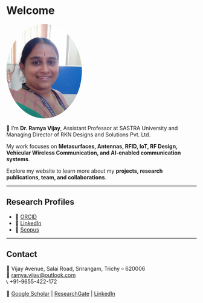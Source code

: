 # Welcome

<img src="/assets/profile.jpg" alt="Dr. Ramya Vijay" width="200" style="border-radius:50%;">  

👋 I’m **Dr. Ramya Vijay**, Assistant Professor at SASTRA University and Managing Director of RKN Designs and Solutions Pvt. Ltd.  

My work focuses on **Metasurfaces, Antennas, RFID, IoT, RF Design, Vehicular Wireless Communication, and AI-enabled communication systems**.  

Explore my website to learn more about my **projects, research publications, team, and collaborations**.

---

## Research Profiles
- 🔗 [ORCID](https://orcid.org/0000-0000-0000-0000)  
- 🔗 [LinkedIn](https://www.linkedin.com/in/your-linkedin-id)  
- 🔗 [Scopus](https://www.scopus.com/authid/detail.uri?authorId=YOUR_SCOPUS_ID)  

---

## Contact
📍 Vijay Avenue, Salai Road, Srirangam, Trichy – 620006  
📧 [ramya.vijay@outlook.com](mailto:ramya.vijay@outlook.com)  
📞 +91-9655-422-172  

🔗 [Google Scholar](#) | [ResearchGate](#) | [LinkedIn](https://www.linkedin.com/in/your-linkedin-id)
